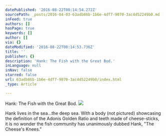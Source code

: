 ```yaml
---
datePublished: '2016-08-22T00:14:54.272Z'
sourcePath: _posts/2016-04-03-63adb86b-1b6e-4df7-9070-3ac4d52249b0.md
inFeed: true
authors: []
hasPage: true
keywords: []
author: []
via: {}
dateModified: '2016-08-22T00:14:53.736Z'
title: ''
publisher: {}
description: 'Hank: The Fish with the Great Bod.'
inLanguage: null
inNav: false
starred: false
url: 63adb86b-1b6e-4df7-9070-3ac4d52249b0/index.html
_type: Article

---
```

Hank: The Fish with the Great Bod.
![](https://the-grid-user-content.s3-us-west-2.amazonaws.com/85752cf6-4735-4607-bc87-399098823b0b.jpg)

Hank lives in the sea...the deep sea. With a body (not pictured) showcasing the definition of the Adonis Golden Ratio and teeth made of cheese-sticks, it is no wonder the fish community has unanimously dubbed Hank, "The Cheese's Knees."